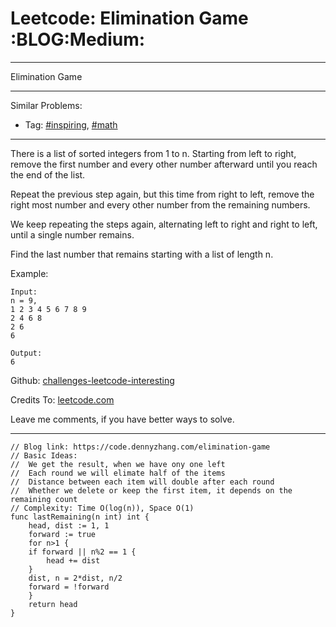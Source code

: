 
# Leetcode: Elimination Game     :BLOG:Medium:

---

Elimination Game  

---

Similar Problems:  

-   Tag: [#inspiring](https://code.dennyzhang.com/category/inspiring), [#math](https://code.dennyzhang.com/category/math)

---

There is a list of sorted integers from 1 to n. Starting from left to right, remove the first number and every other number afterward until you reach the end of the list.  

Repeat the previous step again, but this time from right to left, remove the right most number and every other number from the remaining numbers.  

We keep repeating the steps again, alternating left to right and right to left, until a single number remains.  

Find the last number that remains starting with a list of length n.  

Example:  

    Input:
    n = 9,
    1 2 3 4 5 6 7 8 9
    2 4 6 8
    2 6
    6
    
    Output:
    6

Github: [challenges-leetcode-interesting](https://github.com/DennyZhang/challenges-leetcode-interesting/tree/master/problems/elimination-game)  

Credits To: [leetcode.com](https://leetcode.com/problems/elimination-game/description/)  

Leave me comments, if you have better ways to solve.  

---

    // Blog link: https://code.dennyzhang.com/elimination-game
    // Basic Ideas:
    //  We get the result, when we have ony one left
    //  Each round we will elimate half of the items
    //  Distance between each item will double after each round
    //  Whether we delete or keep the first item, it depends on the remaining count
    // Complexity: Time O(log(n)), Space O(1)
    func lastRemaining(n int) int {
    	head, dist := 1, 1
    	forward := true
    	for n>1 {
    	if forward || n%2 == 1 {
    		head += dist
    	}
    	dist, n = 2*dist, n/2
    	forward = !forward
    	}
    	return head
    }

